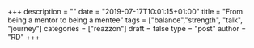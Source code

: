 +++
description = ""
date = "2019-07-17T10:01:15+01:00"
title = "From being a mentor to being a mentee"
tags = ["balance","strength", "talk", "journey"]
categories = ["reazzon"]
draft = false
type = "post"
author = "RD"
+++
